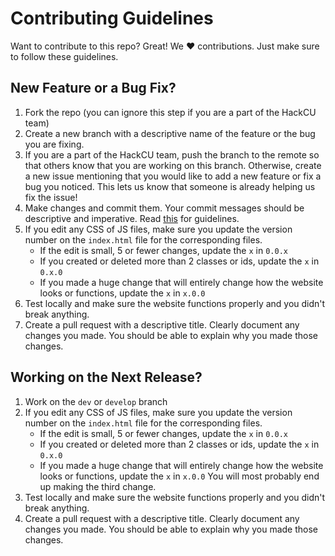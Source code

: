 # Contributing Guidelines

Want to contribute to this repo? Great! We :heart: contributions. Just make sure to follow these guidelines.

## New Feature or a Bug Fix?
1. Fork the repo (you can ignore this step if you are a part of the HackCU team)
2. Create a new branch with a descriptive name of the feature or the bug you are fixing.
3. If you are a part of the HackCU team, push the branch to the remote so that others know that you are working on this branch. Otherwise, create a new issue mentioning that you would like to add a new feature or fix a bug you noticed. This lets us know that someone is already helping us fix the issue!
4. Make changes and commit them. Your commit messages should be descriptive and imperative. Read [this](http://who-t.blogspot.com/2009/12/on-commit-messages.html) for guidelines.
5. If you edit any CSS of JS files, make sure you update the version number on the `index.html` file for the corresponding files.
	* If the edit is small, 5 or fewer changes, update the `x` in `0.0.x`
	* If you created or deleted more than 2 classes or ids, update the `x` in `0.x.0`
	* If you made a huge change that will entirely change how the website looks or functions, update the `x` in `x.0.0`
6. Test locally and make sure the website functions properly and you didn't break anything.
7. Create a pull request with a descriptive title. Clearly document any changes you made. You should be able to explain why you made those changes.

## Working on the Next Release?
1. Work on the `dev` or `develop` branch
2. If you edit any CSS of JS files, make sure you update the version number on the `index.html` file for the corresponding files.
	* If the edit is small, 5 or fewer changes, update the `x` in `0.0.x`
	* If you created or deleted more than 2 classes or ids, update the `x` in `0.x.0`
	* If you made a huge change that will entirely change how the website looks or functions, update the `x` in `x.0.0`
	You will most probably end up making the third change.
3. Test locally and make sure the website functions properly and you didn't break anything.
4. Create a pull request with a descriptive title. Clearly document any changes you made. You should be able to explain why you made those changes.
